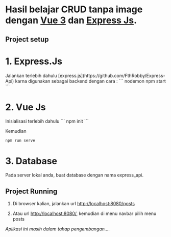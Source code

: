 Hasil belajar CRUD tanpa image dengan [Vue 3](https://v3.vuejs.org/guide/introduction.html) dan [Express Js](https://expressjs.com/).
================================================================================================================================

## Project setup

<h1>1. Express.Js</h1> 
Jalankan terlebih dahulu [express.js](https://github.com/FthRobby/Express-Api) karna digunakan sebagai backend dengan cara :
  ```
  nodemon npm start
  ```

<h1>2. Vue Js</h1>
   Inisialisasi terlebih dahulu 
   ```
   npm init
   ``` 

   Kemudian 
   ```
   npm run serve
   ```

<h1>3. Database</h1>
   Pada server lokal anda, buat database dengan nama express_api.


## Project Running
1. Di browser kalian, jalankan url [http://localhost:8080/posts](http://localhost:8080/posts)

2. Atau url [http://localhost:8080/](http://localhost:8080/), kemudian di menu navbar pilih menu posts
   
*Aplikasi ini masih dalam tahap pengembangan....* 